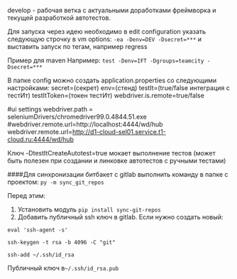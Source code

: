 develop - рабочая ветка с актуальными доработками фреймворка и текущей разработкой автотестов.

Для запуска через идею необходимо в edit configuration указать следующую строчку в vm options:
`-ea -Denv=DEV -Dsecret=***`
и выставить запуск по тегам, например regress

Пример для maven Например:
`test -Denv=IFT -Dgroups=teamcity -Dsecret=***`

В папке config можно создать application.properties со следующими настройками:
secret=(секрет)
env=(стенд)
testIt=(true/false интеграция с тестИт)
testItToken=(токен тестИт)
webdriver.is.remote=true/false


#ui settings
webdriver.path = seleniumDrivers/chromedriver99.0.4844.51.exe
#webdriver.remote.url=http://localhost:4444/wd/hub
webdriver.remote.url=http://d1-cloud-sel01.service.t1-cloud.ru:4444/wd/hub

Ключ -DtestItCreateAutotest=true мокает выполнение тестов (может быть полезен при создании и линковке автотестов с ручными тестами)

####Для синхронизации битбакет с gitlab выполнить команду в папке с проектом:
`py -m sync_git_repos`

Перед этим:
1. Установить модуль `pip install sync-git-repos`
2. Добавить публичный ssh ключ в gitlab. Если нужно создать новый:

`eval 'ssh-agent -s'`

`ssh-keygen -t rsa -b 4096 -C "git"`

`ssh-add ~/.ssh/id_rsa`

Публичный ключ в`~/.ssh/id_rsa.pub` 
